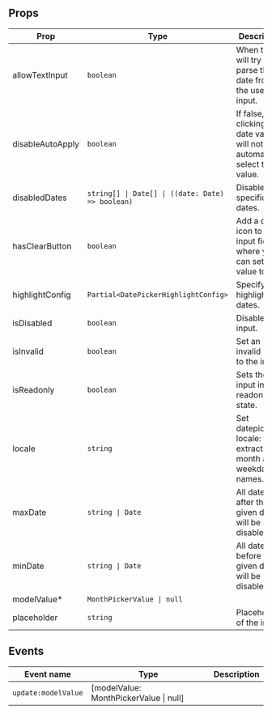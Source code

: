 <!-- This file is automatically generated, do not edit manually. -->

<script setup>
import AppMonthPickerPlayground from './AppMonthPickerPlayground.vue'
</script>

<AppMonthPickerPlayground />

## Props

| Prop | Type | Description | Default |
| ---- | ---- | ----------- | ------- |
| allowTextInput | `boolean` | When true, will try to parse the date from the user input. | `false` |
| disableAutoApply | `boolean` | If false, clicking on a date value will not automatically select the value. | `false` |
| disabledDates | `string[] \| Date[] \| ((date: Date) => boolean)` | Disable specific dates. |  |
| hasClearButton | `boolean` | Add a clear icon to the input field where you can set the value to null. | `false` |
| highlightConfig | `Partial<DatePickerHighlightConfig>` | Specify highlighted dates. |  |
| isDisabled | `boolean` | Disables the input. | `false` |
| isInvalid | `boolean` | Set an invalid state to the input. | `false` |
| isReadonly | `boolean` | Sets the input in readonly state. |  |
| locale | `string` | Set datepicker locale: to extract month and weekday names. | `"nl"` |
| maxDate | `string \| Date` | All dates after the given date will be disabled. |  |
| minDate | `string \| Date` | All dates before the given date will be disabled. |  |
| modelValue* | `MonthPickerValue \| null` |  |  |
| placeholder | `string` | Placeholder of the input. |  |


## Events

| Event name | Type | Description |
| ---------- | ---- | ----------- |
| `update:modelValue` | [modelValue: MonthPickerValue \| null] |  |

